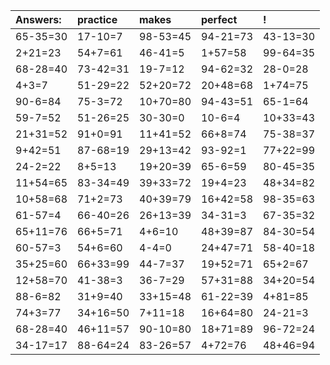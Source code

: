| Answers: | practice | makes | perfect | ! |
| :--- | :--- | :--- | :--- | :--- |
| 65-35=30 | 17-10=7 | 98-53=45 | 94-21=73 | 43-13=30 | 
| 2+21=23 | 54+7=61 | 46-41=5 | 1+57=58 | 99-64=35 | 
| 68-28=40 | 73-42=31 | 19-7=12 | 94-62=32 | 28-0=28 | 
| 4+3=7 | 51-29=22 | 52+20=72 | 20+48=68 | 1+74=75 | 
| 90-6=84 | 75-3=72 | 10+70=80 | 94-43=51 | 65-1=64 | 
| 59-7=52 | 51-26=25 | 30-30=0 | 10-6=4 | 10+33=43 | 
| 21+31=52 | 91+0=91 | 11+41=52 | 66+8=74 | 75-38=37 | 
| 9+42=51 | 87-68=19 | 29+13=42 | 93-92=1 | 77+22=99 | 
| 24-2=22 | 8+5=13 | 19+20=39 | 65-6=59 | 80-45=35 | 
| 11+54=65 | 83-34=49 | 39+33=72 | 19+4=23 | 48+34=82 | 
| 10+58=68 | 71+2=73 | 40+39=79 | 16+42=58 | 98-35=63 | 
| 61-57=4 | 66-40=26 | 26+13=39 | 34-31=3 | 67-35=32 | 
| 65+11=76 | 66+5=71 | 4+6=10 | 48+39=87 | 84-30=54 | 
| 60-57=3 | 54+6=60 | 4-4=0 | 24+47=71 | 58-40=18 | 
| 35+25=60 | 66+33=99 | 44-7=37 | 19+52=71 | 65+2=67 | 
| 12+58=70 | 41-38=3 | 36-7=29 | 57+31=88 | 34+20=54 | 
| 88-6=82 | 31+9=40 | 33+15=48 | 61-22=39 | 4+81=85 | 
| 74+3=77 | 34+16=50 | 7+11=18 | 16+64=80 | 24-21=3 | 
| 68-28=40 | 46+11=57 | 90-10=80 | 18+71=89 | 96-72=24 | 
| 34-17=17 | 88-64=24 | 83-26=57 | 4+72=76 | 48+46=94 | 
